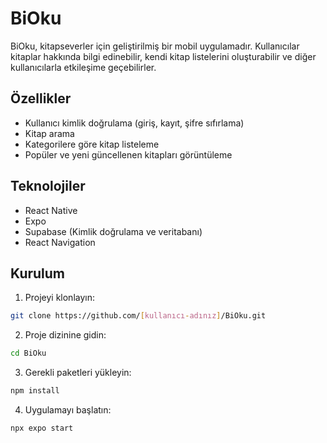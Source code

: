 # BiOku

BiOku, kitapseverler için geliştirilmiş bir mobil uygulamadır. Kullanıcılar kitaplar hakkında bilgi edinebilir, kendi kitap listelerini oluşturabilir ve diğer kullanıcılarla etkileşime geçebilirler.

## Özellikler

- Kullanıcı kimlik doğrulama (giriş, kayıt, şifre sıfırlama)
- Kitap arama
- Kategorilere göre kitap listeleme
- Popüler ve yeni güncellenen kitapları görüntüleme

## Teknolojiler

- React Native
- Expo
- Supabase (Kimlik doğrulama ve veritabanı)
- React Navigation

## Kurulum

1. Projeyi klonlayın:
```bash
git clone https://github.com/[kullanıcı-adınız]/BiOku.git
```

2. Proje dizinine gidin:
```bash
cd BiOku
```

3. Gerekli paketleri yükleyin:
```bash
npm install
```

4. Uygulamayı başlatın:
```bash
npx expo start
```